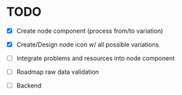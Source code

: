 # TODO

- [x] Create node component (process from/to variation)
- [x] Create/Design node icon w/ all possible variations
- [ ] Integrate problems and resources into node component
- [ ] Roadmap raw data validation

- [ ] Backend
